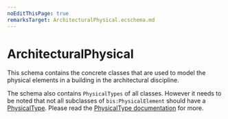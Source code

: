 ```yaml
---
noEditThisPage: true
remarksTarget: ArchitecturalPhysical.ecschema.md
---
```


# ArchitecturalPhysical

This schema contains the concrete classes that are used to model the physical elements in a building in the architectural discipline.

The schema also contains `PhysicalTypes` of all classes. However it needs to be noted that not all subclasses of `bis:PhysicalElement` should have a [PhysicalType](./biscore.ecschema.md#PhysicalType). Please read the [PhysicalType documentation](./biscore.ecschema.md#PhysicalType) for more.